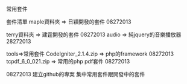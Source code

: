 常用套件

套件清單
maple資料夾				=>		日穎開發的套件			08272013


terry資料夾				=>		建霆開發的套件			08272013
audio					=>		純jquery的音樂播放器	28272013

tools=>常用套件
CodeIgniter_2.1.4.zip	=>		php的framework			08272013
tcpdf_6_0_021.zip		=>		常用的php pdf套件		08272013


08272013
建立github的專案
集中常用套件跟開發中的套件
